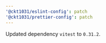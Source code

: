 ```yaml
---
'@ckt1031/eslint-config': patch
'@ckt1031/prettier-config': patch
---
```


Updated dependency `vitest` to `0.31.2`.
